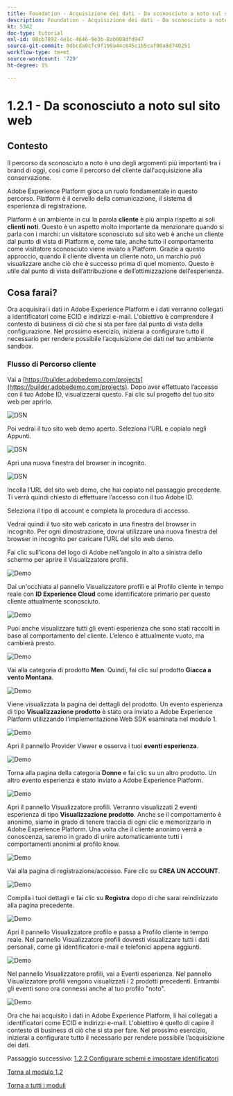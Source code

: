 ```yaml
---
title: Foundation - Acquisizione dei dati - Da sconosciuto a noto sul sito web
description: Foundation - Acquisizione dei dati - Da sconosciuto a noto sul sito web
kt: 5342
doc-type: tutorial
exl-id: 08cb7892-4e1c-4646-9e3b-8ab008dfd947
source-git-commit: 0dbcda0cfc9f199a44c845c1b5caf00a8d740251
workflow-type: tm+mt
source-wordcount: '729'
ht-degree: 1%

---
```


# 1.2.1 - Da sconosciuto a noto sul sito web

## Contesto

Il percorso da sconosciuto a noto è uno degli argomenti più importanti tra i brand di oggi, così come il percorso del cliente dall&#39;acquisizione alla conservazione.

Adobe Experience Platform gioca un ruolo fondamentale in questo percorso. Platform è il cervello della comunicazione, il sistema di esperienza di registrazione.

Platform è un ambiente in cui la parola **cliente** è più ampia rispetto ai soli **clienti noti**. Questo è un aspetto molto importante da menzionare quando si parla con i marchi: un visitatore sconosciuto sul sito web è anche un cliente dal punto di vista di Platform e, come tale, anche tutto il comportamento come visitatore sconosciuto viene inviato a Platform. Grazie a questo approccio, quando il cliente diventa un cliente noto, un marchio può visualizzare anche ciò che è successo prima di quel momento. Questo è utile dal punto di vista dell’attribuzione e dell’ottimizzazione dell’esperienza.

## Cosa farai?

Ora acquisirai i dati in Adobe Experience Platform e i dati verranno collegati a identificatori come ECID e indirizzi e-mail. L&#39;obiettivo è comprendere il contesto di business di ciò che si sta per fare dal punto di vista della configurazione. Nel prossimo esercizio, inizierai a configurare tutto il necessario per rendere possibile l’acquisizione dei dati nel tuo ambiente sandbox.

### Flusso di Percorso cliente

Vai a [https://builder.adobedemo.com/projects](https://builder.adobedemo.com/projects). Dopo aver effettuato l’accesso con il tuo Adobe ID, visualizzerai questo. Fai clic sul progetto del tuo sito web per aprirlo.

![DSN](./../../gettingstarted/gettingstarted/images/web8.png)

Poi vedrai il tuo sito web demo aperto. Seleziona l’URL e copialo negli Appunti.

![DSN](./../../gettingstarted/gettingstarted/images/web3.png)

Apri una nuova finestra del browser in incognito.

![DSN](./../../gettingstarted/gettingstarted/images/web4.png)

Incolla l’URL del sito web demo, che hai copiato nel passaggio precedente. Ti verrà quindi chiesto di effettuare l’accesso con il tuo Adobe ID.


Seleziona il tipo di account e completa la procedura di accesso.


Vedrai quindi il tuo sito web caricato in una finestra del browser in incognito. Per ogni dimostrazione, dovrai utilizzare una nuova finestra del browser in incognito per caricare l’URL del sito web demo.


Fai clic sull’icona del logo di Adobe nell’angolo in alto a sinistra dello schermo per aprire il Visualizzatore profili.

![Demo](./images/pv1.png)

Dai un&#39;occhiata al pannello Visualizzatore profili e al Profilo cliente in tempo reale con **ID Experience Cloud** come identificatore primario per questo cliente attualmente sconosciuto.

![Demo](./images/pv2.png)

Puoi anche visualizzare tutti gli eventi esperienza che sono stati raccolti in base al comportamento del cliente. L’elenco è attualmente vuoto, ma cambierà presto.

![Demo](../module1.2/images/pv3.png)

Vai alla categoria di prodotto **Men**. Quindi, fai clic sul prodotto **Giacca a vento Montana**.

![Demo](../module1.2/images/pv4.png)

Viene visualizzata la pagina dei dettagli del prodotto. Un evento esperienza di tipo **Visualizzazione prodotto** è stato ora inviato a Adobe Experience Platform utilizzando l&#39;implementazione Web SDK esaminata nel modulo 1.

![Demo](../module1.2/images/pv5.png)

Apri il pannello Provider Viewer e osserva i tuoi **eventi esperienza**.

![Demo](../module1.2/images/pv6.png)

Torna alla pagina della categoria **Donne** e fai clic su un altro prodotto. Un altro evento esperienza è stato inviato a Adobe Experience Platform.

![Demo](../module1.2/images/pv7.png)

Apri il pannello Visualizzatore profili. Verranno visualizzati 2 eventi esperienza di tipo **Visualizzazione prodotto**. Anche se il comportamento è anonimo, siamo in grado di tenere traccia di ogni clic e memorizzarlo in Adobe Experience Platform. Una volta che il cliente anonimo verrà a conoscenza, saremo in grado di unire automaticamente tutti i comportamenti anonimi al profilo know.

![Demo](../module1.2/images/pv8.png)

Vai alla pagina di registrazione/accesso. Fare clic su **CREA UN ACCOUNT**.

![Demo](../module1.2/images/pv9.png)

Compila i tuoi dettagli e fai clic su **Registra** dopo di che sarai reindirizzato alla pagina precedente.

![Demo](../module1.2/images/pv10.png)

Apri il pannello Visualizzatore profilo e passa a Profilo cliente in tempo reale. Nel pannello Visualizzatore profili dovresti visualizzare tutti i dati personali, come gli identificatori e-mail e telefonici appena aggiunti.

![Demo](../module1.2/images/pv11.png)

Nel pannello Visualizzatore profili, vai a Eventi esperienza. Nel pannello Visualizzatore profili vengono visualizzati i 2 prodotti precedenti. Entrambi gli eventi sono ora connessi anche al tuo profilo &quot;noto&quot;.

![Demo](../module1.2/images/pv12.png)

Ora che hai acquisito i dati in Adobe Experience Platform, li hai collegati a identificatori come ECID e indirizzi e-mail. L&#39;obiettivo è quello di capire il contesto di business di ciò che si sta per fare. Nel prossimo esercizio, inizierai a configurare tutto il necessario per rendere possibile l’acquisizione dei dati.

Passaggio successivo: [1.2.2 Configurare schemi e impostare identificatori](./ex2.md)

[Torna al modulo 1.2](./data-ingestion.md)

[Torna a tutti i moduli](../../../overview.md)
